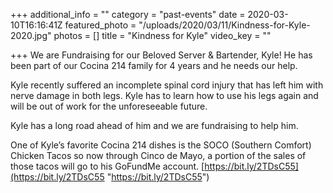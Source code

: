 +++
additional_info = ""
category = "past-events"
date = 2020-03-10T16:16:41Z
featured_photo = "/uploads/2020/03/11/Kindness-for-Kyle-2020.jpg"
photos = []
title = "Kindness for Kyle"
video_key = ""

+++
We are Fundraising for our Beloved Server & Bartender, Kyle! He has been part of our Cocina 214 family for 4 years and he needs our help.

Kyle recently suffered an incomplete spinal cord injury that has left him with nerve damage in both legs. Kyle has to learn how to use his legs again and will be out of work for the unforeseeable future.

Kyle has a long road ahead of him and we are fundraising to help him.

One of Kyle’s favorite Cocina 214 dishes is the SOCO (Southern Comfort) Chicken Tacos so now through Cinco de Mayo, a portion of the sales of those tacos will go to his GoFundMe account. [https://bit.ly/2TDsC55](https://bit.ly/2TDsC55 "https://bit.ly/2TDsC55")